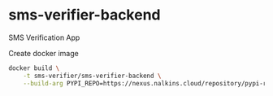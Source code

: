 # sms-verifier-backend
SMS Verification App

Create docker image   
```bash
docker build \
    -t sms-verifier/sms-verifier-backend \
    --build-arg PYPI_REPO=https://nexus.nalkins.cloud/repository/pypi-repo/simple .
```  
